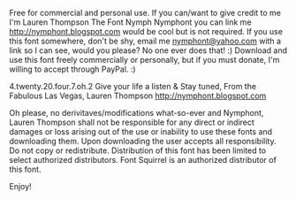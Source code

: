 Free for commercial and personal use. 
If you can/want to give credit 
to me I'm Lauren Thompson
The Font Nymph
Nymphont
you can link me 
http://nymphont.blogspot.com 
would be cool but is not required.
If you use this font somewhere, don't 
be shy, email me nymphont@yahoo.com 
with a link so I can see, would you please? 
No one ever does that! :)  Download and use 
this font freely commercially or personally, but if 
you must donate, I'm willing to accept through PayPal. :) 

4.twenty.20.four.7.oh.2
Give your life a listen & Stay tuned,
From the Fabulous Las Vegas,
Lauren Thompson
http://nymphont.blogspot.com

Oh please, no derivitaves/modifications what-so-ever
and Nymphont, Lauren Thompson shall not be responsible for any direct or indirect damages or loss arising out of the use or inability to use these fonts and downloading them. Upon downloading the user accepts all responsibility. Do not copy or redistribute. Distribution of this font has been limited to select
authorized distributors. Font Squirrel is an authorized distributor of this font.


Enjoy!
